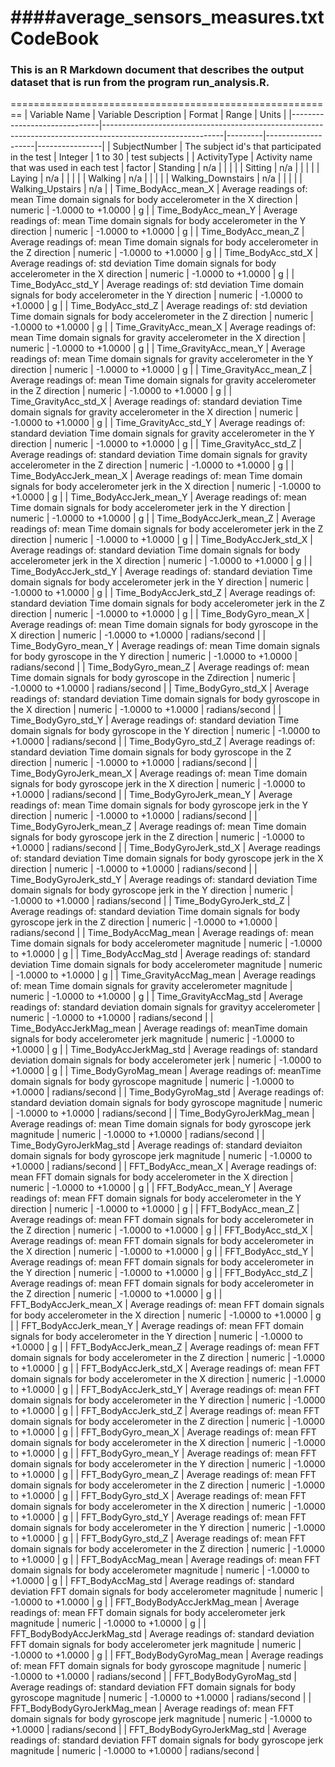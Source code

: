 ####average_sensors_measures.txt CodeBook
========================================================

### This is an R Markdown document that describes the output dataset that is run from the program run_analysis.R.
========================================================
| Variable Name                | Variable Description                                                                                       | Format  | Range              | Units          |
|------------------------------|------------------------------------------------------------------------------------------------------------|---------|--------------------|----------------|
| SubjectNumber                | The subject id's that participated in the test                                                             | Integer | 1 to 30            | test subjects  |
| ActivityType                 | Activity name that was used in each test                                                                   | factor  | Standing           | n/a            |
|                              |                                                                                                            |         | Sitting            | n/a            |
|                              |                                                                                                            |         | Laying             | n/a            |
|                              |                                                                                                            |         | Walking            | n/a            |
|                              |                                                                                                            |         | Walking_Downstairs | n/a            |
|                              |                                                                                                            |         | Walking_Upstairs   | n/a            |
| Time_BodyAcc_mean_X          | Average readings of: mean Time domain signals for body accelerometer in the X direction                    | numeric | -1.0000 to +1.0000 | g              |
| Time_BodyAcc_mean_Y          | Average readings of: mean Time domain signals for body accelerometer in the Y direction                    | numeric | -1.0000 to +1.0000 | g              |
| Time_BodyAcc_mean_Z          | Average readings of: mean Time domain signals for body accelerometer in the Z direction                    | numeric | -1.0000 to +1.0000 | g              |
| Time_BodyAcc_std_X           | Average readings of: std deviation Time domain signals for body accelerometer in the X direction           | numeric | -1.0000 to +1.0000 | g              |
| Time_BodyAcc_std_Y           | Average readings of: std deviation Time domain signals for body accelerometer in the Y direction           | numeric | -1.0000 to +1.0000 | g              |
| Time_BodyAcc_std_Z           | Average readings of: std deviation Time domain signals for body accelerometer in the Z direction           | numeric | -1.0000 to +1.0000 | g              |
| Time_GravityAcc_mean_X       | Average readings of: mean Time domain signals for gravity accelerometer in the X direction                 | numeric | -1.0000 to +1.0000 | g              |
| Time_GravityAcc_mean_Y       | Average readings of: mean Time domain signals for gravity accelerometer in the Y direction                 | numeric | -1.0000 to +1.0000 | g              |
| Time_GravityAcc_mean_Z       | Average readings of: mean Time domain signals for gravity accelerometer in the Z direction                 | numeric | -1.0000 to +1.0000 | g              |
| Time_GravityAcc_std_X        | Average readings of: standard deviation Time domain signals for gravity accelerometer in the X direction   | numeric | -1.0000 to +1.0000 | g              |
| Time_GravityAcc_std_Y        | Average readings of: standard deviation Time domain signals for gravity accelerometer in the Y direction   | numeric | -1.0000 to +1.0000 | g              |
| Time_GravityAcc_std_Z        | Average readings of: standard deviation Time domain signals for gravity accelerometer in the Z direction   | numeric | -1.0000 to +1.0000 | g              |
| Time_BodyAccJerk_mean_X      | Average readings of: mean Time domain signals for body accelerometer jerk in the X direction               | numeric | -1.0000 to +1.0000 | g              |
| Time_BodyAccJerk_mean_Y      | Average readings of: mean Time domain signals for body accelerometer jerk in the Y direction               | numeric | -1.0000 to +1.0000 | g              |
| Time_BodyAccJerk_mean_Z      | Average readings of: mean Time domain signals for body accelerometer jerk in the Z direction               | numeric | -1.0000 to +1.0000 | g              |
| Time_BodyAccJerk_std_X       | Average readings of: standard deviation Time domain signals for body accelerometer jerk in the X direction | numeric | -1.0000 to +1.0000 | g              |
| Time_BodyAccJerk_std_Y       | Average readings of: standard deviation Time domain signals for body accelerometer jerk in the Y direction | numeric | -1.0000 to +1.0000 | g              |
| Time_BodyAccJerk_std_Z       | Average readings of: standard deviation Time domain signals for body accelerometer jerk in the Z direction | numeric | -1.0000 to +1.0000 | g              |
| Time_BodyGyro_mean_X         | Average readings of: mean Time domain signals for body gyroscope in the X direction                        | numeric | -1.0000 to +1.0000 | radians/second |
| Time_BodyGyro_mean_Y         | Average readings of: mean Time domain signals for body gyroscope in the Y direction                        | numeric | -1.0000 to +1.0000 | radians/second |
| Time_BodyGyro_mean_Z         | Average readings of: mean Time domain signals for body gyroscope in the Zdirection                         | numeric | -1.0000 to +1.0000 | radians/second |
| Time_BodyGyro_std_X          | Average readings of: standard deviation Time domain signals for body gyroscope in the X direction          | numeric | -1.0000 to +1.0000 | radians/second |
| Time_BodyGyro_std_Y          | Average readings of: standard deviation Time domain signals for body gyroscope in the Y direction          | numeric | -1.0000 to +1.0000 | radians/second |
| Time_BodyGyro_std_Z          | Average readings of: standard deviation Time domain signals for body gyroscope in the Z direction          | numeric | -1.0000 to +1.0000 | radians/second |
| Time_BodyGyroJerk_mean_X     | Average readings of: mean Time domain signals for body gyroscope jerk in the X direction                   | numeric | -1.0000 to +1.0000 | radians/second |
| Time_BodyGyroJerk_mean_Y     | Average readings of: mean Time domain signals for body gyroscope jerk in the Y direction                   | numeric | -1.0000 to +1.0000 | radians/second |
| Time_BodyGyroJerk_mean_Z     | Average readings of: mean Time domain signals for body gyroscope jerk in the Z direction                   | numeric | -1.0000 to +1.0000 | radians/second |
| Time_BodyGyroJerk_std_X      | Average readings of: standard deviation Time domain signals for body gyroscope jerk in the X direction     | numeric | -1.0000 to +1.0000 | radians/second |
| Time_BodyGyroJerk_std_Y      | Average readings of: standard deviation Time domain signals for body gyroscope jerk in the Y direction     | numeric | -1.0000 to +1.0000 | radians/second |
| Time_BodyGyroJerk_std_Z      | Average readings of: standard deviation Time domain signals for body gyroscope jerk in the Z direction     | numeric | -1.0000 to +1.0000 | radians/second |
| Time_BodyAccMag_mean         | Average readings of: mean Time domain signals for body accelerometer magnitude                             | numeric | -1.0000 to +1.0000 | g              |
| Time_BodyAccMag_std          | Average readings of: standard deviation Time domain signals for body accelerometer magnitude               | numeric | -1.0000 to +1.0000 | g              |
| Time_GravityAccMag_mean      | Average readings of: mean Time domain signals for gravity accelerometer magnitude                          | numeric | -1.0000 to +1.0000 | g              |
| Time_GravityAccMag_std       | Average readings of: standard deviation domain signals for gravityy accelerometer                          | numeric | -1.0000 to +1.0000 | radians/second |
| Time_BodyAccJerkMag_mean     | Average readings of: meanTime domain signals for body accelerometer jerk magnitude                         | numeric | -1.0000 to +1.0000 | g              |
| Time_BodyAccJerkMag_std      | Average readings of: standard deviation domain signals for body accelerometer jerk                         | numeric | -1.0000 to +1.0000 | g              |
| Time_BodyGyroMag_mean        | Average readings of: meanTime domain signals for body gyroscope magnitude                                  | numeric | -1.0000 to +1.0000 | radians/second |
| Time_BodyGyroMag_std         | Average readings of: standard deviation domain signals for body gyroscope magnitude                        | numeric | -1.0000 to +1.0000 | radians/second |
| Time_BodyGyroJerkMag_mean    | Average readings of: mean Time domain signals for body gyroscope jerk magnitude                            | numeric | -1.0000 to +1.0000 | radians/second |
| Time_BodyGyroJerkMag_std     | Average readings of: standard deviaiton domain signals for body gyroscope jerk magnitude                   | numeric | -1.0000 to +1.0000 | radians/second |
| FFT_BodyAcc_mean_X           | Average readings of: mean FFT domain signals for body accelerometer in the X direction                     | numeric | -1.0000 to +1.0000 | g              |
| FFT_BodyAcc_mean_Y           | Average readings of: mean FFT domain signals for body accelerometer in the Y direction                     | numeric | -1.0000 to +1.0000 | g              |
| FFT_BodyAcc_mean_Z           | Average readings of: mean FFT domain signals for body accelerometer in the Z direction                     | numeric | -1.0000 to +1.0000 | g              |
| FFT_BodyAcc_std_X            | Average readings of: mean FFT domain signals for body accelerometer in the X direction                     | numeric | -1.0000 to +1.0000 | g              |
| FFT_BodyAcc_std_Y            | Average readings of: mean FFT domain signals for body accelerometer in the Y direction                     | numeric | -1.0000 to +1.0000 | g              |
| FFT_BodyAcc_std_Z            | Average readings of: mean FFT domain signals for body accelerometer in the Z direction                     | numeric | -1.0000 to +1.0000 | g              |
| FFT_BodyAccJerk_mean_X       | Average readings of: mean FFT domain signals for body accelerometer in the X direction                     | numeric | -1.0000 to +1.0000 | g              |
| FFT_BodyAccJerk_mean_Y       | Average readings of: mean FFT domain signals for body accelerometer in the Y direction                     | numeric | -1.0000 to +1.0000 | g              |
| FFT_BodyAccJerk_mean_Z       | Average readings of: mean FFT domain signals for body accelerometer in the Z direction                     | numeric | -1.0000 to +1.0000 | g              |
| FFT_BodyAccJerk_std_X        | Average readings of: mean FFT domain signals for body accelerometer in the X direction                     | numeric | -1.0000 to +1.0000 | g              |
| FFT_BodyAccJerk_std_Y        | Average readings of: mean FFT domain signals for body accelerometer in the Y direction                     | numeric | -1.0000 to +1.0000 | g              |
| FFT_BodyAccJerk_std_Z        | Average readings of: mean FFT domain signals for body accelerometer in the Z direction                     | numeric | -1.0000 to +1.0000 | g              |
| FFT_BodyGyro_mean_X          | Average readings of: mean FFT domain signals for body accelerometer in the X direction                     | numeric | -1.0000 to +1.0000 | g              |
| FFT_BodyGyro_mean_Y          | Average readings of: mean FFT domain signals for body accelerometer in the Y direction                     | numeric | -1.0000 to +1.0000 | g              |
| FFT_BodyGyro_mean_Z          | Average readings of: mean FFT domain signals for body accelerometer in the Z direction                     | numeric | -1.0000 to +1.0000 | g              |
| FFT_BodyGyro_std_X           | Average readings of: mean FFT domain signals for body accelerometer in the X direction                     | numeric | -1.0000 to +1.0000 | g              |
| FFT_BodyGyro_std_Y           | Average readings of: mean FFT domain signals for body accelerometer in the Y direction                     | numeric | -1.0000 to +1.0000 | g              |
| FFT_BodyGyro_std_Z           | Average readings of: mean FFT domain signals for body accelerometer in the Z direction                     | numeric | -1.0000 to +1.0000 | g              |
| FFT_BodyAccMag_mean          | Average readings of: mean FFT domain signals for body accelerometer magnitude                              | numeric | -1.0000 to +1.0000 | g              |
| FFT_BodyAccMag_std           | Average readings of: standard deviation FFT domain signals for body accelerometer magnitude                | numeric | -1.0000 to +1.0000 | g              |
| FFT_BodyBodyAccJerkMag_mean  | Average readings of: mean FFT domain signals for body accelerometer jerk magnitude                         | numeric | -1.0000 to +1.0000 | g              |
| FFT_BodyBodyAccJerkMag_std   | Average readings of: standard deviation FFT domain signals for body accelerometer  jerk magnitude          | numeric | -1.0000 to +1.0000 | g              |
| FFT_BodyBodyGyroMag_mean     | Average readings of: mean FFT domain signals for body gyroscope magnitude                                  | numeric | -1.0000 to +1.0000 | radians/second |
| FFT_BodyBodyGyroMag_std      | Average readings of: standard deviation FFT domain signals for body gyroscope magnitude                    | numeric | -1.0000 to +1.0000 | radians/second |
| FFT_BodyBodyGyroJerkMag_mean | Average readings of: mean FFT domain signals for body gyroscope jerk magnitude                             | numeric | -1.0000 to +1.0000 | radians/second |
| FFT_BodyBodyGyroJerkMag_std  | Average readings of: standard deviation FFT domain signals for body gyroscope jerk magnitude               | numeric | -1.0000 to +1.0000 | radians/second |
